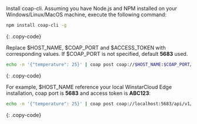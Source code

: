 Install coap-cli. Assuming you have Node.js and NPM installed on your Windows/Linux/MacOS machine, execute the following command:

```bash
npm install coap-cli -g
```
{: .copy-code}

Replace $HOST_NAME, $COAP_PORT and $ACCESS_TOKEN with corresponding values. If $COAP_PORT is not specified, default **5683** used.

```bash
echo -n '{"temperature": 25}' | coap post coap://$HOST_NAME:$COAP_PORT/api/v1/$ACCESS_TOKEN/telemetry
```
{: .copy-code}

For example, $HOST_NAME reference your local WinstarCloud Edge installation, coap port is **5683** and access token is **ABC123**:

```bash
echo -n '{"temperature": 25}' | coap post coap://localhost:5683/api/v1/ABC123/telemetry
```
{: .copy-code}

<br>
